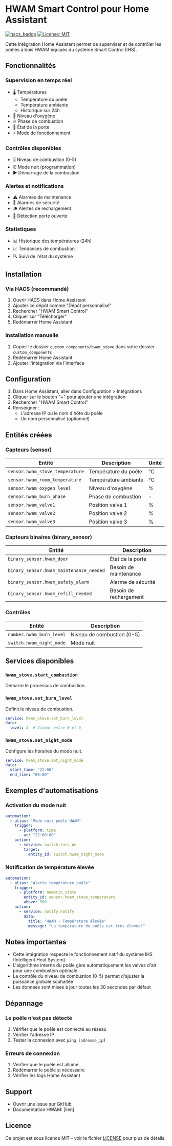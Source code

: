 # HWAM Smart Control pour Home Assistant

[![hacs_badge](https://img.shields.io/badge/HACS-Custom-orange.svg)](https://github.com/custom-components/hacs)
[![License: MIT](https://img.shields.io/badge/License-MIT-yellow.svg)](https://opensource.org/licenses/MIT)

Cette intégration Home Assistant permet de superviser et de contrôler les poêles à bois HWAM équipés du système Smart Control (IHS).

## Fonctionnalités

### Supervision en temps réel
- 🌡️ Températures
  - Température du poêle
  - Température ambiante
  - Historique sur 24h
- 💨 Niveau d'oxygène
- 🔥 Phase de combustion
- 🚪 État de la porte
- ⚡ Mode de fonctionnement

### Contrôles disponibles
- 🎚️ Niveau de combustion (0-5)
- ⏰ Mode nuit (programmation)
- ▶️ Démarrage de la combustion

### Alertes et notifications
- ⚠️ Alarmes de maintenance
- 🚨 Alarmes de sécurité
- 🪵 Alertes de rechargement
- 🚪 Détection porte ouverte

### Statistiques
- 📊 Historique des températures (24h)
- 📈 Tendances de combustion
- 🔍 Suivi de l'état du système

## Installation

### Via HACS (recommandé)
1. Ouvrir HACS dans Home Assistant
2. Ajouter ce dépôt comme "Dépôt personnalisé"
3. Rechercher "HWAM Smart Control"
4. Cliquer sur "Télécharger"
5. Redémarrer Home Assistant

### Installation manuelle
1. Copier le dossier `custom_components/hwam_stove` dans votre dossier `custom_components`
2. Redémarrer Home Assistant
3. Ajouter l'intégration via l'interface

## Configuration

1. Dans Home Assistant, aller dans Configuration > Intégrations
2. Cliquer sur le bouton "+" pour ajouter une intégration
3. Rechercher "HWAM Smart Control"
4. Renseigner :
   - L'adresse IP ou le nom d'hôte du poêle
   - Un nom personnalisé (optionnel)

## Entités créées

### Capteurs (sensor)
| Entité | Description | Unité |
|--------|-------------|-------|
| `sensor.hwam_stove_temperature` | Température du poêle | °C |
| `sensor.hwam_room_temperature` | Température ambiante | °C |
| `sensor.hwam_oxygen_level` | Niveau d'oxygène | % |
| `sensor.hwam_burn_phase` | Phase de combustion | - |
| `sensor.hwam_valve1` | Position valve 1 | % |
| `sensor.hwam_valve2` | Position valve 2 | % |
| `sensor.hwam_valve3` | Position valve 3 | % |

### Capteurs binaires (binary_sensor)
| Entité | Description |
|--------|-------------|
| `binary_sensor.hwam_door` | État de la porte |
| `binary_sensor.hwam_maintenance_needed` | Besoin de maintenance |
| `binary_sensor.hwam_safety_alarm` | Alarme de sécurité |
| `binary_sensor.hwam_refill_needed` | Besoin de rechargement |

### Contrôles
| Entité | Description |
|--------|-------------|
| `number.hwam_burn_level` | Niveau de combustion (0-5) |
| `switch.hwam_night_mode` | Mode nuit |

## Services disponibles

### `hwam_stove.start_combustion`
Démarre le processus de combustion.

### `hwam_stove.set_burn_level`
Définit le niveau de combustion.
```yaml
service: hwam_stove.set_burn_level
data:
  level: 3  # Valeur entre 0 et 5
```

### `hwam_stove.set_night_mode`
Configure les horaires du mode nuit.
```yaml
service: hwam_stove.set_night_mode
data:
  start_time: "22:00"
  end_time: "06:00"
```

## Exemples d'automatisations

### Activation du mode nuit
```yaml
automation:
  - alias: "Mode nuit poêle HWAM"
    trigger:
      - platform: time
        at: "22:00:00"
    action:
      - service: switch.turn_on
        target:
          entity_id: switch.hwam_night_mode
```

### Notification de température élevée
```yaml
automation:
  - alias: "Alerte température poêle"
    trigger:
      - platform: numeric_state
        entity_id: sensor.hwam_stove_temperature
        above: 500
    action:
      - service: notify.notify
        data:
          title: "HWAM - Température élevée"
          message: "La température du poêle est très élevée!"
```

## Notes importantes

- Cette intégration respecte le fonctionnement natif du système IHS (Intelligent Heat System)
- L'algorithme interne du poêle gère automatiquement les valves d'air pour une combustion optimale
- Le contrôle du niveau de combustion (0-5) permet d'ajuster la puissance globale souhaitée
- Les données sont mises à jour toutes les 30 secondes par défaut

## Dépannage

### Le poêle n'est pas détecté
1. Vérifier que le poêle est connecté au réseau
2. Vérifier l'adresse IP
3. Tester la connexion avec `ping [adresse_ip]`

### Erreurs de connexion
1. Vérifier que le poêle est allumé
2. Redémarrer le poêle si nécessaire
3. Vérifier les logs Home Assistant

## Support

- Ouvrir une issue sur GitHub
- Documentation HWAM: [lien]

## Licence
Ce projet est sous licence MIT - voir le fichier [LICENSE](LICENSE) pour plus de détails.
